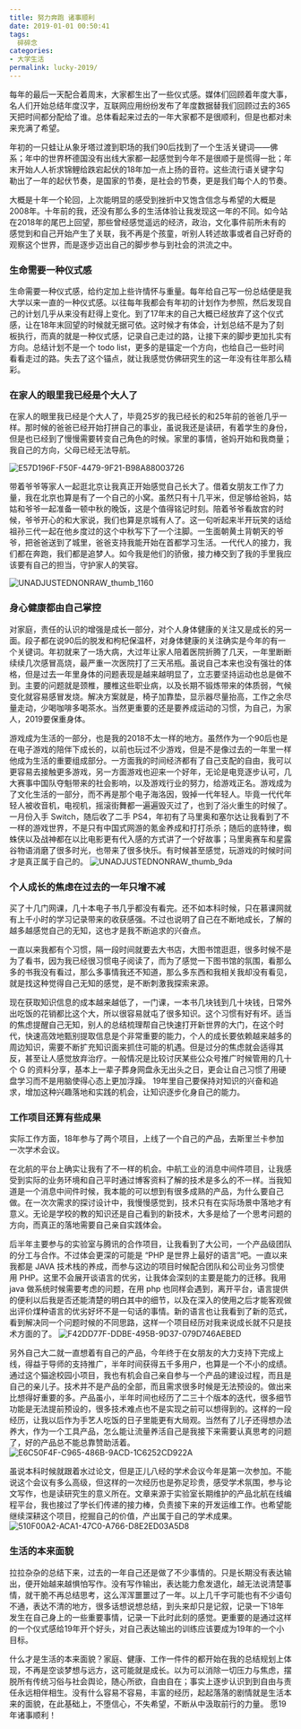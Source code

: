 ```yaml
---
title: 努力奔跑 诸事顺利
date: 2019-01-01 00:50:41
tags:
  碎碎念
categories:
- 大学生活
permalink: lucky-2019/
---
```


每年的最后一天配合着周末，大家都生出了一些仪式感。媒体们回顾着年度大事，名人们开始总结年度汉字，互联网应用纷纷发布了年度数据替我们回顾过去的365天把时间都分配给了谁。总体看起来过去的一年大家都不是很顺利，但是也都对未来充满了希望。

<!-- more -->

年初的一只蛙让从象牙塔过渡到职场的我们90后找到了一个生活关键词——佛系；年中的世界杯德国没有出线大家都一起感觉到今年不是很顺于是慌得一批；年末开始人人祈求锦鲤给跌宕起伏的18年加一点上扬的音符。这些流行语关键字勾勒出了一年的起伏节奏，是国家的节奏，是社会的节奏，更是我们每个人的节奏。



大概是十年一个轮回，上次能明显的感受到挫折中又饱含信念与希望的大概是2008年。十年前的我，还没有那么多的生活体验让我发现这一年的不同。如今站在2018年的尾巴上回望，那些曾经感觉遥远的经济，政治，文化事件前所未有的感觉到和自己开始产生了关联，我不再是个孩童，听别人转述故事或者自己好奇的观察这个世界，而是逐步迈出自己的脚步参与到社会的洪流之中。

### 生命需要一种仪式感
生命需要一种仪式感，给约定加上些许情怀与重量。每年给自己写一份总结便是我大学以来一直的一种仪式感。以往每年我都会有年初的计划作为参照，然后发现自己的计划几乎从来没有赶得上变化。到了17年末的自己大概已经放弃了这个仪式感，让在18年末回望的时候就无据可依。这时候才有体会，计划总结不是为了刻板执行，而真的就是一种仪式感，记录自己走过的路，让接下来的脚步更加扎实有方向。总结计划不是一个 todo list，更多的是锚定一个方向，也给自己一些时间看看走过的路。失去了这个锚点，就让我感觉仿佛研究生的这一年没有往年那么精彩。


### 在家人的眼里我已经是个大人了
在家人的眼里我已经是个大人了，毕竟25岁的我已经长的和25年前的爸爸几乎一样。那时候的爸爸已经开始打拼自己的事业，虽说我还是读研，有着学生的身份，但是也已经到了慢慢需要转变自己角色的时候。家里的事情，爸妈开始和我商量；我自己的方向，父母已经无法导航。

![E57D196F-F50F-4479-9F21-B98A88003726](https://image.kbiao.me/2019-01-01-E57D196F-F50F-4479-9F21-B98A88003726.png)

带着爷爷等家人一起逛北京让我真正开始感觉自己长大了。借着女朋友工作了力量，我在北京也算是有了一个自己的小窝。虽然只有十几平米，但足够给爸妈，姑姑和爷爷一起准备一顿中秋的晚饭，这是个值得铭记时刻。陪着爷爷看故宫的时候，爷爷开心的和大家说，我们也算是京城有人了。这一句听起来半开玩笑的话给祖孙三代一起在他乡度过的这个中秋写下了一个注脚。一生面朝黄土背朝天的爷爷，把爸爸送到了城里，爸爸支持我能开始在首都学习生活。一代代人的接力，我们都在奔跑，我们都是追梦人。如今我是他们的骄傲，接力棒交到了我的手里我应该要有自己的担当，守护家人的笑容。

![UNADJUSTEDNONRAW_thumb_1160](https://image.kbiao.me/2019-01-01-UNADJUSTEDNONRAW_thumb_1160.jpg)


### 身心健康都由自己掌控

对家庭，责任的认识的增强是成长一部分，对个人身体健康的关注又是成长的另一面。段子都在说90后的脱发和枸杞保温杯，对身体健康的关注确实是今年的有一个关键词。年初就来了一场大病，大过年让家人陪着医院折腾了几天，一年里断断续续几次感冒高烧，最严重一次医院打了三天吊瓶。虽说自己本来也没有强壮的体格，但是过去一年里身体的问题表现是越来越明显了，立志要坚持运动也总是做不到。主要的问题就是颈椎，腰椎这些职业病，以及长期不锻炼带来的体质弱，气候变化就容易感冒发烧。解决方案就是，椅子加靠垫，显示器尽量抬高，工作之余尽量走动，少喝咖啡多喝茶水。当然更重要的还是要养成运动的习惯，为自己，为家人，2019要保重身体。

游戏成为生活的一部分，也是我的2018不太一样的地方。虽然作为一个90后也是在电子游戏的陪伴下成长的，以前也玩过不少游戏，但是不是像过去的一年里一样他成为生活的重要组成部分。一方面我的时间经济都有了自己支配的自由，我可以更容易去接触更多游戏，另一方面游戏也迎来一个好年，无论是电竞逐步认可，几大赛事中国队夺魁带来的社会影响，以及游戏行业的努力，给游戏正名。游戏成为了文化生活的一部分，而不再是那个电子海洛因，毁掉一代年轻人。毕竟一代代年轻人被收音机，电视机，摇滚街舞都一遍遍毁灭过了，也到了浴火重生的时候了。一月份入手 Switch，随后收了二手 PS4，年初有了马里奥和塞尔达让我看到了不一样的游戏世界，不是只有中国式网游的氪金养成和打打杀杀；随后的底特律，蜘蛛侠以及战神都在以比电影更有代入感的方式讲了一个好故事；马里奥赛车和星露谷物语消磨了很多时光，也带来了很多快乐。有时候甚至感觉，玩游戏的时候时间才是真正属于自己的。
 ![UNADJUSTEDNONRAW_thumb_9da](https://image.kbiao.me/2019-01-01-UNADJUSTEDNONRAW_thumb_9da.jpg)


### 个人成长的焦虑在过去的一年只增不减

买了十几门网课，几十本电子书几乎都没有看完。还不如本科时候，只在慕课网就有上千小时的学习记录带来的收获感强。不过也说明了自己在不断地成长，了解的越多越感觉自己的无知，这也才是我不断追求的兴奋点。

一直以来我都有个习惯，隔一段时间就要去大书店，大图书馆逛逛，很多时候不是为了看书，因为我已经很习惯电子阅读了，而为了感觉一下图书馆的氛围，看那么多的书我没有看过，那么多事情我还不知道，那么多东西和我相关我却没有看见，就是找这种觉得自己无知的感觉，是不断刺激我探索来源。

现在获取知识信息的成本越来越低了，一门课，一本书几块钱到几十块钱，日常外出吃饭的花销都比这个大，所以很容易就屯了很多知识。这个习惯有好有坏。适当的焦虑提醒自己无知，别人的总结梳理帮自己快速打开新世界的大门，在这个时代，快速高效地甄别提取信息是个非常重要的能力，个人的成长要依赖越来越多的周边知识，需要不断扩充知识面来抓住可能的机遇。但是过分的焦虑就会适得其反，甚至让人感觉放弃治疗。一般情况是比较讨厌某些公众号推广时候管用的几十个 G 的资料分享，基本上一辈子葬身网盘永无出头之日，更会让自己习惯了用硬盘学习而不是用脑使得心态上更加浮躁。
19年里自己要保持对知识的兴奋和追求，增加这种兴趣落地和实践的机会，让知识逐步化身自己的能力。

### 工作项目还算有些成果

实际工作方面，18年参与了两个项目，上线了一个自己的产品，去斯里兰卡参加一次学术会议。  

在北航的平台上确实让我有了不一样的机会。中航工业的消息中间件项目，让我感受到实际的业务环境和自己平时通过博客资料了解的技术是多么的不一样。当我知道是一个消息中间件时候，我本能的可以想到有很多成熟的产品，为什么要自己做。在一次次需求的探讨设计中，我慢慢感觉到，技术只有在实际场景中落地才有意义。无论是学校的教的知识还是自己看到的新技术，大多是给了一个思考问题的方向，而真正的落地需要自己亲自实践体会。

后半年主要参与的实验室与腾讯的合作项目，让我看到了大公司，一个产品级团队的分工与合作。不过体会更深的可能是 “PHP 是世界上最好的语言”吧。一直以来我都是 JAVA 技术栈的养成，而参与这边的项目时候配合团队和公司业务习惯使用 PHP。这里不会展开谈语言的优劣，让我体会深刻的主要是能力的迁移。我用 java 做系统时候需要考虑的问题，在用 php 也同样会遇到，离开平台，语言提供的便利以后我是否还能清楚的明白其中的细节，以及在深入的使用之后才能客观做出评价煤种语言的优劣好坏不是一句话的事情。新的语言也让我看到了新的范式，看到解决同一个问题时候的不同思路，这样一个项目经历对我来说成长就不只是技术方面的了。
![F42DD77F-DDBE-495B-9D37-079D746AEBED](https://image.kbiao.me/2019-01-01-F42DD77F-DDBE-495B-9D37-079D746AEBED.png)


另外自己大二就一直想着有自己的产品，今年终于在女朋友的大力支持下完成上线，得益于导师的支持推广，半年时间获得五千多用户，也算是一个不小的成绩。通过这个猫途校园小项目，我也有机会自己亲自参与一个产品的建设过程，而且是自己的亲儿子。技术并不是产品的全部，而且需求很多时候是无法预设的。做出来比想得好重要的多。产品虽小，半年时间也经历了二三十个版本的迭代，很多细节功能是无法提前预设的，很多技术难点也不是实现之前可以想得到的。这样的一段经历，让我以后作为手艺人吃饭的日子里能更有大局观。当然有了儿子还得想办法养大，作为一个工具产品，怎么能让流量养活自己是我接下来需要认真思考的问题了，好的产品总不能总靠赞助活着。
![E6C50F4F-C965-486B-9ACD-1C6252CD922A](https://image.kbiao.me/2019-01-01-E6C50F4F-C965-486B-9ACD-1C6252CD922A.png)


虽说本科时候就跟着水过论文，但是正儿八经的学术会议今年是第一次参加。不能说这个会议有多么高级，但这样的一次经历也是弥足珍贵，感受学术氛围，参与论文写作，也是读研究生的意义所在。文章来源于实验室长期维护的产品北航在线编程平台，我也接过了学长们传递的接力棒，负责接下来的开发运维工作。也希望能继续深耕这个项目，挖掘自己的价值，产出属于自己的学术成果。
![510F00A2-ACA1-47C0-A766-D8E2ED03A5D8](https://image.kbiao.me/2019-01-01-510F00A2-ACA1-47C0-A766-D8E2ED03A5D8.png)



### 生活的本来面貌

拉拉杂杂的总结下来，过去的一年自己还是做了不少事情的。只是长期没有表达输出，便开始越来越惧怕写作。没有写作输出，表达能力愈发退化，越无法说清楚事情，就干脆不再总结思考，这么浑浑噩噩过了一年。以上几千字可能也有不少语句不通，表达不清的地方，很多话想说想总结，到头来却只是记叙，记录一下18年发生在自己身上的一些重要事情，记录一下此时此刻的感觉。更重要的是通过这样的一个仪式感给19年开个好头，对自己表达输出的训练应该要成为19年的一个小目标。

什么才是生活的本来面貌？家庭、健康、工作一件件的都开始在我的总结规划上体现，不再是空谈梦想与远方，这可能就是成长。以为可以消除一切压力与焦虑，摆脱所有传统习俗与社会舆论，随心所欲，自由自在；事实上逐步认识到到自由与责任永远相伴相生。没有什么容易不容易，丰富的经历，起起落落的剧情就是生活本来的面貌，在此基础上，不堕信心，不失希望，不断从中汲取前行的力量。
愿19年诸事顺利！

